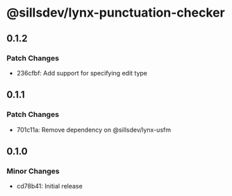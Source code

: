 # @sillsdev/lynx-punctuation-checker

## 0.1.2

### Patch Changes

- 236cfbf: Add support for specifying edit type

## 0.1.1

### Patch Changes

- 701c11a: Remove dependency on @sillsdev/lynx-usfm

## 0.1.0

### Minor Changes

- cd78b41: Initial release
